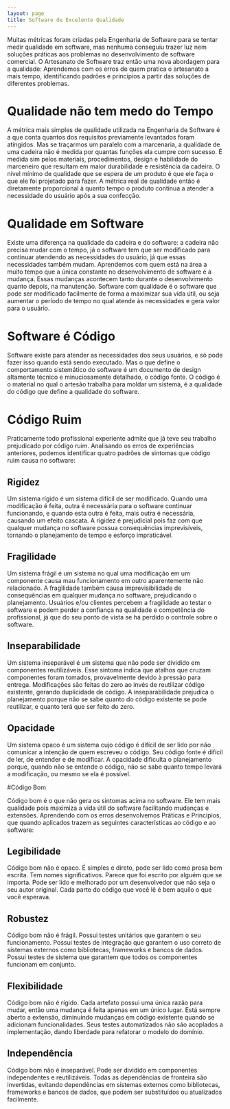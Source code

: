 ```yaml
---
layout: page
title: Software de Excelente Qualidade
---
```


Muitas métricas foram criadas pela Engenharia de Software para se tentar medir qualidade em software, mas nenhuma conseguiu trazer luz nem soluções práticas aos problemas no desenvolvimento de software comercial. O Artesanato de Software traz então uma nova abordagem para a qualidade: Aprendemos com os erros de quem pratica o artesanato a mais tempo, identificando padrões e princípios a partir das soluções de diferentes problemas.

# Qualidade não tem medo do Tempo

A métrica mais simples de qualidade utilizada na Engenharia de Software é a que conta quantos dos requisitos previamente levantados foram atingidos. Mas se traçarmos um paralelo com a marcenaria, a qualidade de uma cadeira não é medida por quantas funções ela cumpre com sucesso. É medida sim pelos materiais, procedimentos, design e habilidade do marceneiro que resultam em maior durabilidade e resistência da cadeira. O nível mínimo de qualidade que se espera de um produto é que ele faça o que ele foi projetado para fazer. A métrica real de qualidade então é diretamente proporcional à quanto tempo o produto continua a atender a necessidade do usuário após a sua confecção.

# Qualidade em Software

Existe uma diferença na qualidade da cadeira e do software: a cadeira não precisa mudar com o tempo, já o software tem que ser modificado para continuar atendendo as necessidades do usuário, já que essas necessidades também mudam. Aprendemos com quem está na área a muito tempo que a única constante no desenvolvimento de software é a mudança. Essas mudanças acontecem tanto durante o desenvolvimento quanto depois, na manutenção. Software com qualidade é o software que pode ser modificado facilmente de forma a maximizar sua vida útil, ou seja aumentar o período de tempo no qual atende às necessidades e gera valor para o usuário.

# Software é Código

Software existe para atender as necessidades dos seus usuários, e só pode fazer isso quando está sendo executado. Mas o que define o comportamento sistemático do software é um documento de design altamente técnico e minuciosamente detalhado, o código fonte. O código é o material no qual o artesão trabalha para moldar um sistema, é a qualidade do código que define a qualidade do software.

# Código Ruim

Praticamente todo profissional experiente admite que já teve seu trabalho prejudicado por código ruim. Analisando os erros de experiências anteriores, podemos identificar quatro padrões de sintomas que código ruim causa no software:

## Rigidez

Um sistema rígido é um sistema difícil de ser modificado. Quando uma modificação é feita, outra é necessária para o software continuar funcionando, e quando esta outra é feita, mais outra é necessária, causando um efeito cascata. A rigidez é prejudicial pois faz com que qualquer mudança no software possua consequências imprevisíveis, tornando o planejamento de tempo e esforço impraticável.

## Fragilidade

Um sistema frágil é um sistema no qual uma modificação em um componente causa mau funcionamento em outro aparentemente não relacionado. A fragilidade também causa imprevisibilidade de consequências em qualquer mudança no software, prejudicando o planejamento. Usuários e/ou clientes percebem a fragilidade ao testar o software e podem perder a confiança na qualidade e competência do profissional, já que do seu ponto de vista se há perdido o controle sobre o software.

## Inseparabilidade

Um sistema inseparável é um sistema que não pode ser dividido em componentes reutilizáveis. Esse sintoma indica que atalhos que cruzam componentes foram tomados, provavelmente devido à pressão para entrega. Modificações são feitas do zero ao invés de reutilizar código existente, gerando duplicidade de código. A inseparabilidade prejudica o planejamento porque não se sabe quanto do código existente se pode reutilizar, e quanto terá que ser feito do zero.

## Opacidade

Um sistema opaco é um sistema cujo código é difícil de ser lido por não comunicar a intenção de quem escreveu o código. Seu código fonte é difícil de ler, de entender e de modificar. A opacidade dificulta o planejamento porque, quando não se entende o código, não se sabe quanto tempo levará a modificação, ou mesmo se ela é possível.

#Código Bom

Código bom é o que não gera os sintomas acima no software. Ele tem mais qualidade pois maximiza a vida útil do software facilitando mudanças e extensões. Aprendendo com os erros desenvolvemos Práticas e Princípios, que quando aplicados trazem as seguintes características ao código e ao software:

## Legibilidade

Código bom não é opaco. É simples e direto, pode ser lido como prosa bem escrita. Tem nomes significativos. Parece que foi escrito por alguém que se importa. Pode ser lido e melhorado por um desenvolvedor que não seja o seu autor original. Cada parte do código que você lê é bem aquilo o que você esperava.

## Robustez

Código bom não é frágil. Possui testes unitários que garantem o seu funcionamento. Possui testes de integração que garantem o uso correto de sistemas externos como bibliotecas, frameworks e bancos de dados. Possui testes de sistema que garantem que todos os componentes funcionam em conjunto.

## Flexibilidade

Código bom não é rígido. Cada artefato possui uma única razão para mudar, então uma mudança é feita apenas em um único lugar. Está sempre aberto a extensão, diminuindo mudanças em código existente quando se adicionam funcionalidades. Seus testes automatizados não são acoplados a implementação, dando liberdade para refatorar o modelo do domínio.

## Independência

Código bom não é inseparável. Pode ser dividido em componentes independentes e reutilizáveis. Todas as dependências de fronteira são invertidas, evitando dependências em sistemas externos como bibliotecas, frameworks e bancos de dados, que podem ser substituídos ou atualizados facilmente.

